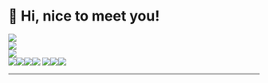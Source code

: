 # 👋 Hi, nice to meet you!
   
![](https://github-readme-stats.vercel.app/api?username=MDAlviano&theme=radical&hide_border=false&include_all_commits=false&count_private=false)<br/>
![](https://github-readme-streak-stats.herokuapp.com/?user=MDAlviano&theme=radical&hide_border=false)<br/>
![](https://github-readme-stats.vercel.app/api/top-langs/?username=MDAlviano&theme=radical&hide_border=false&include_all_commits=false&count_private=false&layout=compact)<br/>
![](https://img.shields.io/badge/-%237F52FF.svg?style=for-the-badge&logo=kotlin&logoColor=white)![](https://img.shields.io/badge/-%237F52FF.svg?style=for-the-badge&logo=swift&logoColor=white)![](https://img.shields.io/badge/-%237F52FF.svg?style=for-the-badge&logo=dart&logoColor=white)![](https://img.shields.io/badge/-%237F52FF.svg?style=for-the-badge&logo=javascript&logoColor=white)
![](https://img.shields.io/badge/-%237F52FF.svg?style=for-the-badge&logo=Jetpack%20Compose&logoColor=white)![](https://img.shields.io/badge/-%237F52FF.svg?style=for-the-badge&logo=flutter&logoColor=white)![](https://img.shields.io/badge/-%237F52FF.svg?style=for-the-badge&logo=react&logoColor=white)
<!-- Proudly created with GPRM ( https://gprm.itsvg.in ) -->
---

<!-- Proudly created with GPRM ( https://gprm.itsvg.in ) -->
<!-- Proudly created with GPRM ( https://gprm.itsvg.in ) -->
